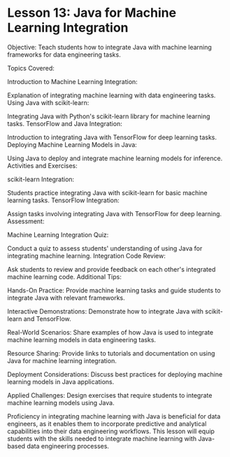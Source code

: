 # Lesson 13: Java for Machine Learning Integration

Objective: Teach students how to integrate Java with machine learning frameworks for data engineering tasks.

Topics Covered:

Introduction to Machine Learning Integration:

Explanation of integrating machine learning with data engineering tasks.
Using Java with scikit-learn:

Integrating Java with Python's scikit-learn library for machine learning tasks.
TensorFlow and Java Integration:

Introduction to integrating Java with TensorFlow for deep learning tasks.
Deploying Machine Learning Models in Java:

Using Java to deploy and integrate machine learning models for inference.
Activities and Exercises:

scikit-learn Integration:

Students practice integrating Java with scikit-learn for basic machine learning tasks.
TensorFlow Integration:

Assign tasks involving integrating Java with TensorFlow for deep learning.
Assessment:

Machine Learning Integration Quiz:

Conduct a quiz to assess students' understanding of using Java for integrating machine learning.
Integration Code Review:

Ask students to review and provide feedback on each other's integrated machine learning code.
Additional Tips:

Hands-On Practice: Provide machine learning tasks and guide students to integrate Java with relevant frameworks.

Interactive Demonstrations: Demonstrate how to integrate Java with scikit-learn and TensorFlow.

Real-World Scenarios: Share examples of how Java is used to integrate machine learning models in data engineering tasks.

Resource Sharing: Provide links to tutorials and documentation on using Java for machine learning integration.

Deployment Considerations: Discuss best practices for deploying machine learning models in Java applications.

Applied Challenges: Design exercises that require students to integrate machine learning models using Java.

Proficiency in integrating machine learning with Java is beneficial for data engineers, as it enables them to incorporate predictive and analytical capabilities into their data engineering workflows. This lesson will equip students with the skills needed to integrate machine learning with Java-based data engineering processes.
